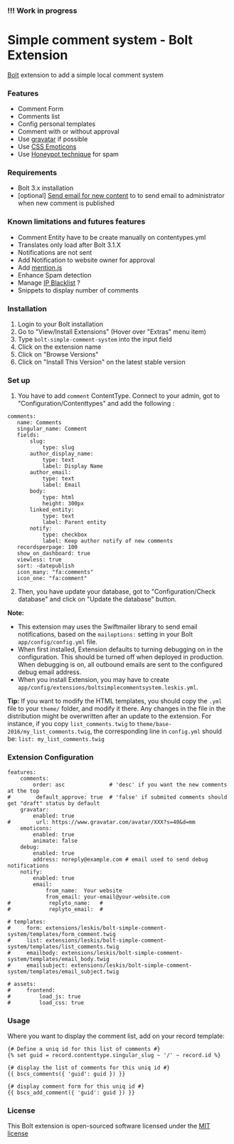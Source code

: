 ### !!! Work in progress

Simple comment system - Bolt Extension
======================================

[Bolt](https://bolt.cm/) extension to add a simple local comment system

### Features
- Comment Form
- Comments list
- Config personal templates
- Comment with or without approval
- Use [gravatar](https://fr.gravatar.com/) if possible
- Use [CSS Emoticons](https://os.alfajango.com/css-emoticons/)
- Use [Honeypot technique](http://jennamolby.com/how-to-prevent-form-spam-by-using-the-honeypot-technique/) for spam

### Requirements
- Bolt 3.x installation
- [optional] [Send email for new content](https://github.com/nbehier/bolt-sendemail-fornewcontent) to to send email to administrator when new comment is published

### Known limitations and futures features
- Comment Entity have to be create manually on contentypes.yml
- Translates only load after Bolt 3.1.X
- Notifications are not sent
- Add Notification to website owner for approval
- Add [mention.js](https://github.com/jakiestfu/Mention.js/)
- Enhance Spam detection
- Manage [IP Blacklist](https://github.com/morrelinko/spam-detector) ?
- Snippets to display number of comments

### Installation
1. Login to your Bolt installation
2. Go to "View/Install Extensions" (Hover over "Extras" menu item)
3. Type `bolt-simple-comment-system` into the input field
4. Click on the extension name
5. Click on "Browse Versions"
6. Click on "Install This Version" on the latest stable version

### Set up
1. You have to add `comment` ContentType. Connect to your admin, got to "Configuration/Contenttypes" and add the following :

 ```(yml)
comments:
    name: Comments
    singular_name: Comment
    fields:
        slug:
            type: slug
        author_display_name:
            type: text
            label: Display Name
        author_email:
            type: text
            label: Email
        body:
            type: html
            height: 300px
        linked_entity:
            type: text
            label: Parent entity
        notify:
            type: checkbox
            label: Keep author notify of new comments
    recordsperpage: 100
    show_on_dashboard: true
    viewless: true
    sort: -datepublish
    icon_many: "fa:comments"
    icon_one: "fa:comment"
 ```

2. Then, you have update your database, got to "Configuration/Check database" and click on "Update the database" button.

**Note:**
- This extension may uses the Swiftmailer library to send email notifications, based on the `mailoptions:` setting in your Bolt `app/config/config.yml` file.
- When first installed, Extension defaults to turning debugging on in the configuration. This should be turned off when deployed in production. When debugging is on, all outbound emails are sent to the configured debug email address.
- When you install Extension, you may have to create `app/config/extensions/boltsimplecommentsystem.leskis.yml`.

**Tip:** If you want to modify the HTML templates, you should copy the `.yml` file to your `theme/` folder, and modify it there. Any changes in the file in the distribution might be overwritten after an update to the extension. For instance, if you copy `list_comments.twig` to `theme/base-2016/my_list_comments.twig`, the corresponding line in `config.yml` should be: `list: my_list_comments.twig`

### Extension Configuration

```(yml)
features:
    comments:
        order: asc              # 'desc' if you want the new comments at the top
#        default_approve: true  # 'false' if submited comments should get "draft" status by default
    gravatar:
        enabled: true
#        url: https://www.gravatar.com/avatar/XXX?s=40&d=mm
    emoticons:
        enabled: true
        animate: false
    debug:
        enabled: true
        address: noreply@example.com # email used to send debug notifications
    notify:
        enabled: true
        email:
            from_name:  Your website
            from_email: your-email@your-website.com
#            replyto_name:   #
#            replyto_email:  #

# templates:
#     form: extensions/leskis/bolt-simple-comment-system/templates/form_comment.twig
#     list: extensions/leskis/bolt-simple-comment-system/templates/list_comments.twig
#     emailbody: extensions/leskis/bolt-simple-comment-system/templates/email_body.twig
#     emailsubject: extensions/leskis/bolt-simple-comment-system/templates/email_subject.twig

# assets:
#     frontend:
#         load_js: true
#         load_css: true
```

### Usage
Where you want to display the comment list, add on your record template:

```(twig)
{# Define a uniq id for this list of comments #}
{% set guid = record.contenttype.singular_slug ~ '/' ~ record.id %}

{# display the list of comments for this uniq id #}
{{ bscs_comments({ 'guid': guid }) }}

{# display comment form for this uniq id #}
{{ bscs_add_comment({ 'guid': guid }) }}
```


### License
This Bolt extension is open-sourced software licensed under the [MIT license](http://opensource.org/licenses/MIT)
